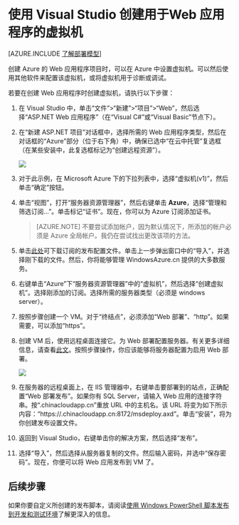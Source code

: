 <properties
	pageTitle="使用 Visual Studio 创建用于 Web 项目的 VM | Microsoft Azure"
	description="为 Web 应用程序创建虚拟机"
	services="virtual-machines"
	documentationCenter=""
	authors="TomArcher"
	manager="douge"
	editor=""
	tags="azure-service-management"/>

<tags
	ms.service="virtual-machines"
	ms.date="01/05/2016"
	wacn.date="02/26/2016"/>

# 使用 Visual Studio 创建用于Web 应用程序的虚拟机

[AZURE.INCLUDE [了解部署模型](../includes/learn-about-deployment-models-classic-include.md)]

创建 Azure 的 Web 应用程序项目时，可以在 Azure 中设置虚拟机。可以然后使用其他软件来配置该虚拟机，或将虚拟机用于诊断或调试。

若要在创建 Web 应用程序时创建虚拟机，请执行以下步骤：

1. 在 Visual Studio 中，单击“文件”>“新建”>“项目”>“Web”，然后选择“ASP.NET Web 应用程序”（在“Visual C#”或“Visual Basic”节点下）。
2. 在“新建 ASP.NET 项目”对话框中，选择所需的 Web 应用程序类型，然后在对话框的“Azure”部分（位于右下角）中，确保已选中“在云中托管”复选框（在某些安装中，此复选框标记为“创建远程资源”）。

	![][0]

3. 对于此示例，在 Microsoft Azure 下的下拉列表中，选择“虚拟机(v1)”，然后单击“确定”按钮。

4. 单击“视图”，打开“服务器资源管理器”，然后右键单击 **Azure**，选择“管理和筛选订阅...”。单击标记“证书”。现在，你可以为 Azure 订阅添加证书。

	>[AZURE.NOTE] 不要尝试添加帐户，因为默认情况下，所添加的帐户必须是 Azure 全局帐户。我仍在尝试找出更改该项的方法。

5. 单击[此处](https://manage.windowsazure.cn/publishsettings/index?client=vsserverexplorer&schemaversion=2.0)可下载订阅的发布配置文件。单击上一步弹出窗口中的“导入”，并选择刚下载的文件。然后，你将能够管理 WindowsAzure.cn 提供的大多数服务。

6. 右键单击“Azure”下“服务器资源管理器”中的“虚拟机”，然后选择“创建虚拟机”。选择刚添加的订阅。选择所需的服务器类型（必须是 windows server）。

7. 按照步骤创建一个 VM。对于“终结点”，必须添加“Web 部署”、“http”。如果需要，可以添加“https”。

8. 创建 VM 后，使用远程桌面连接它。为 Web 部署配置服务器。有关更多详细信息，请查看[此文](http://www.iis.net/learn/install/installing-publishing-technologies/installing-and-configuring-web-deploy-on-iis-80-or-later)。按照步骤操作，你应该能够将服务器配置为启用 Web 部署。

	![][5]

9. 在服务器的远程桌面上，在 IIS 管理器中，右键单击要部署到的站点，正确配置“Web 部署发布”。如果你有 SQL Server，请输入 Web 应用的连接字符串。按“<your cloud service name>.chinacloudapp.cn”重放 URL 中的主机名。该 URL 将变为如下所示内容：“https://<your cloud service name>.chinacloudapp.cn:8172/msdeploy.axd”。单击“安装”，将为你创建发布设置文件。

10. 返回到 Visual Studio，右键单击你的解决方案，然后选择“发布”。

11. 选择“导入”，然后选择从服务器复制的文件。然后输入密码，并选中“保存密码”。现在，你便可以将 Web 应用发布到 VM 了。


## 后续步骤

如果你要自定义所创建的发布脚本，请阅读[使用 Windows PowerShell 脚本发布到开发和测试环境](/documentation/articles/vs-azure-tools-publishing-using-powershell-scripts)了解更深入的信息。

[0]: ./media/virtual-machines-dotnet-create-visual-studio-powershell/CreateVM_NewProject.PNG
[1]: ./media/dotnet-visual-studio-create-virtual-machine/CreateVM_SignIn.PNG
[2]: ./media/virtual-machines-dotnet-create-visual-studio-powershell/CreateVM_CreateVM.PNG
[3]: ./media/virtual-machines-dotnet-create-visual-studio-powershell/CreateVM_Provisioning.png
[4]: ./media/virtual-machines-dotnet-create-visual-studio-powershell/CreateVM_SolutionExplorer.png
[5]: ./media/virtual-machines-dotnet-create-visual-studio-powershell/VS_Create_VM_Connect.png

<!---HONumber=Mooncake_0215_2016-->